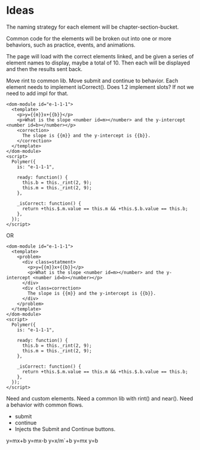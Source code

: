 Ideas
=====

The naming strategy for each element will be chapter-section-bucket.

Common code for the elements will be broken out into one or more
behaviors, such as practice, events, and animations.

The page will load with the correct elements linked, and
be given a series of element names to display, maybe a total
of 10. Then each will be displayed and then the results sent
back.

Move rint to common lib.
Move submit and continue to behavior.
Each element needs to implement isCorrect().
Does 1.2 implement slots? If not we need to add impl for that.

    <dom-module id="e-1-1-1">
      <template>
        <p>y={{m}}x+{{b}}</p>
        <p>What is the slope <number id=m></number> and the y-intercept <number id=b></number></p>
        <correction>
          The slope is {{m}} and the y-intercept is {{b}}.
        </correction>
      </template>
    </dom-module>
    <script>
      Polymer({
        is: "e-1-1-1",

        ready: function() {
          this.b = this._rint(2, 9);
          this.m = this._rint(2, 9);
        },

        _isCorrect: function() {
          return +this.$.m.value == this.m && +this.$.b.value == this.b;
        },
      });
    </script>

OR

    <dom-module id="e-1-1-1">
      <template>
        <problem>
          <div class=statment>
            <p>y={{m}}x+{{b}}</p>
            <p>What is the slope <number id=m></number> and the y-intercept <number id=b></number></p>
          </div>
          <div class=correction>
            The slope is {{m}} and the y-intercept is {{b}}.
          </div>
        </problem>
      </template>
    </dom-module>
    <script>
      Polymer({
        is: "e-1-1-1",

        ready: function() {
          this.b = this._rint(2, 9);
          this.m = this._rint(2, 9);
        },

        _isCorrect: function() {
          return +this.$.m.value == this.m && +this.$.b.value == this.b;
        },
      });
    </script>


Need <correction> and <number> custom elements.
Need a common lib with rint() and near().
Need a behavior with common flows.
  - submit
  - continue
  - Injects the Submit and Continue buttons.

y=mx+b
y=mx-b
y=x/m`+b
y=mx
y=b
